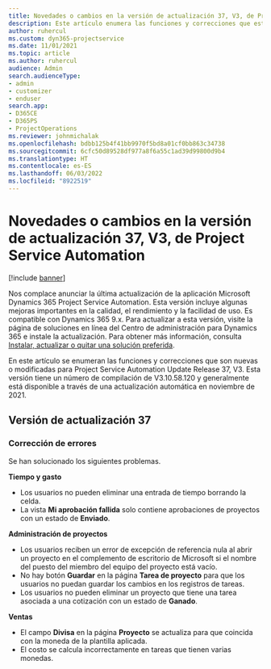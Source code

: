 ```yaml
---
title: Novedades o cambios en la versión de actualización 37, V3, de Project Service Automation
description: Este artículo enumera las funciones y correcciones que están disponibles en la actualización de la versión 37, V3 de Microsoft Dynamics 365 Project Service Automation.
author: ruhercul
ms.custom: dyn365-projectservice
ms.date: 11/01/2021
ms.topic: article
ms.author: ruhercul
audience: Admin
search.audienceType:
- admin
- customizer
- enduser
search.app:
- D365CE
- D365PS
- ProjectOperations
ms.reviewer: johnmichalak
ms.openlocfilehash: bdbb125b4f41bb9970f5bd8a01cf0bb863c34738
ms.sourcegitcommit: 6cfc50d89528df977a8f6a55c1ad39d99800d9b4
ms.translationtype: HT
ms.contentlocale: es-ES
ms.lasthandoff: 06/03/2022
ms.locfileid: "8922519"
---
```

# <a name="whats-new-or-changed-in-project-service-automation-update-release-37-v3"></a>Novedades o cambios en la versión de actualización 37, V3, de Project Service Automation

[!include [banner](../includes/psa-now-project-operations.md)]

Nos complace anunciar la última actualización de la aplicación Microsoft Dynamics 365 Project Service Automation. Esta versión incluye algunas mejoras importantes en la calidad, el rendimiento y la facilidad de uso. Es compatible con Dynamics 365 9.x. Para actualizar a esta versión, visite la página de soluciones en línea del Centro de administración para Dynamics 365 e instale la actualización. Para obtener más información, consulta [Instalar, actualizar o quitar una solución preferida](/power-platform/admin/install-remove-preferred-solution).

En este artículo se enumeran las funciones y correcciones que son nuevas o modificadas para Project Service Automation Update Release 37, V3. Esta versión tiene un número de compilación de V3.10.58.120 y generalmente está disponible a través de una actualización automática en noviembre de 2021.

## <a name="update-release-37"></a>Versión de actualización 37

### <a name="bug-fixes"></a>Corrección de errores

Se han solucionado los siguientes problemas.

**Tiempo y gasto**
- Los usuarios no pueden eliminar una entrada de tiempo borrando la celda.
- La vista **Mi aprobación fallida** solo contiene aprobaciones de proyectos con un estado de **Enviado**.

**Administración de proyectos**
- Los usuarios reciben un error de excepción de referencia nula al abrir un proyecto en el complemento de escritorio de Microsoft si el nombre del puesto del miembro del equipo del proyecto está vacío.
- No hay botón **Guardar** en la página **Tarea de proyecto** para que los usuarios no puedan guardar los cambios en los registros de tareas.
- Los usuarios no pueden eliminar un proyecto que tiene una tarea asociada a una cotización con un estado de **Ganado**.

**Ventas**
- El campo **Divisa** en la página **Proyecto** se actualiza para que coincida con la moneda de la plantilla aplicada.
- El costo se calcula incorrectamente en tareas que tienen varias monedas.
